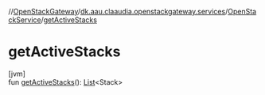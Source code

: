 //[OpenStackGateway](../../../index.md)/[dk.aau.claaudia.openstackgateway.services](../index.md)/[OpenStackService](index.md)/[getActiveStacks](get-active-stacks.md)

# getActiveStacks

[jvm]\
fun [getActiveStacks](get-active-stacks.md)(): [List](https://kotlinlang.org/api/latest/jvm/stdlib/kotlin.collections/-list/index.html)&lt;Stack&gt;
